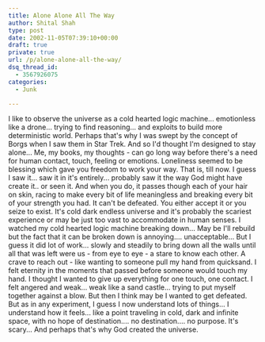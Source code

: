 ```yaml
---
title: Alone Alone All The Way
author: Shital Shah
type: post
date: 2002-11-05T07:39:10+00:00
draft: true
private: true
url: /p/alone-alone-all-the-way/
dsq_thread_id:
  - 3567926075
categories:
  - Junk

---
```

I like to observe the universe as a cold hearted logic machine... emotionless like a drone... trying to find reasoning... and exploits to build more deterministic world. Perhaps that's why I was swept by the concept of Borgs when I saw them in Star Trek. And so I'd thought I'm designed to stay alone... Me, my books, my thoughts - can go long way before there's a need for human contact, touch, feeling or emotions. Loneliness seemed to be blessing which gave you freedom to work your way. That is, till now. I guess I saw it... saw it in it's entirely... probably saw it the way God might have create it.. or seen it. And when you do, it passes though each of your hair on skin, racing to make every bit of life meaningless and breaking every bit of your strength you had. It can't be defeated. You either accept it or you seize to exist. It's cold dark endless universe and it's probably the scariest experience or may be just too vast to accommodate in human senses. I watched my cold hearted logic machine breaking down... May be I'll rebuild but the fact that it can be broken down is annoying.... unacceptable... But I guess it did lot of work... slowly and steadily to bring down all the walls until all that was left were us - from eye to eye - a stare to know each other. A crave to reach out - like wanting to someone pull my hand from quicksand. I felt eternity in the moments that passed before someone would touch my hand. I thought I wanted to give up everything for one touch, one contact. I felt angered and weak... weak like a sand castle... trying to put myself together against a blow. But then I think may be I wanted to get defeated. But as in any experiment, I guess I now understand lots of things... I understand how it feels... like a point traveling in cold, dark and infinite space, with no hope of destination.... no destination.... no purpose. It's scary... And perhaps that's why God created the universe.